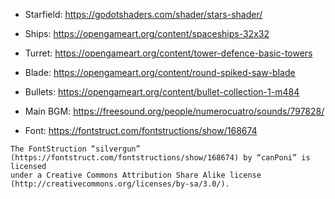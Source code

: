- Starfield: <https://godotshaders.com/shader/stars-shader/>
- Ships: <https://opengameart.org/content/spaceships-32x32>
- Turret: <https://opengameart.org/content/tower-defence-basic-towers>
- Blade: <https://opengameart.org/content/round-spiked-saw-blade>
- Bullets: <https://opengameart.org/content/bullet-collection-1-m484>

- Main BGM: <https://freesound.org/people/numerocuatro/sounds/797828/>

- Font: <https://fontstruct.com/fontstructions/show/168674>

```
The FontStruction “silvergun”
(https://fontstruct.com/fontstructions/show/168674) by “canPoni” is licensed
under a Creative Commons Attribution Share Alike license
(http://creativecommons.org/licenses/by-sa/3.0/).
```
